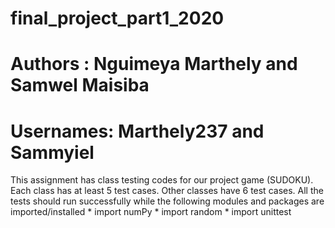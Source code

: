 # final_project_part1_2020
# Authors : Nguimeya Marthely and Samwel Maisiba
# Usernames: Marthely237 and Sammyiel

This assignment has class testing codes for our project game (SUDOKU). 
Each class has at least 5 test cases. 
Other classes have 6 test cases.
All the tests should run successfully while the following modules and packages are imported/installed
	* import numPy
	* import random
	* import unittest